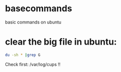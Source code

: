 # basecommands
basic commands on ubuntu

# clear the big file in ubuntu:

```sh
du -sh * |grep G
```

Check first: /var/log/cups !!
